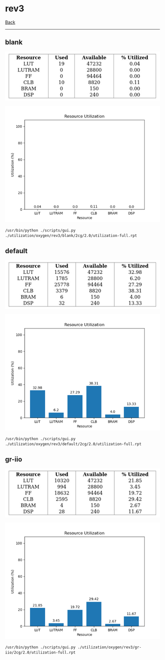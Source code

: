 # rev3

[Back](<../oxygen.md>)

---

## blank

<p align="center">
	<img src="../../../../images/oxygen/rev3/blank/2cg/2.0/table.jpg" />
</p>

<p align="center">
	<img src="../../../../images/oxygen/rev3/blank/2cg/2.0/graph.png" />
</p>

`/usr/bin/python ./scripts/gui.py ./utilization/oxygen/rev3/blank/2cg/2.0/utilization-full.rpt`

## default

<p align="center">
	<img src="../../../../images/oxygen/rev3/default/2cg/2.0/table.jpg" />
</p>

<p align="center">
	<img src="../../../../images/oxygen/rev3/default/2cg/2.0/graph.png" />
</p>

`/usr/bin/python ./scripts/gui.py ./utilization/oxygen/rev3/default/2cg/2.0/utilization-full.rpt`

## gr-iio

<p align="center">
	<img src="../../../../images/oxygen/rev3/gr-iio/2cg/2.0/table.jpg" />
</p>

<p align="center">
	<img src="../../../../images/oxygen/rev3/gr-iio/2cg/2.0/graph.png" />
</p>

`/usr/bin/python ./scripts/gui.py ./utilization/oxygen/rev3/gr-iio/2cg/2.0/utilization-full.rpt`

